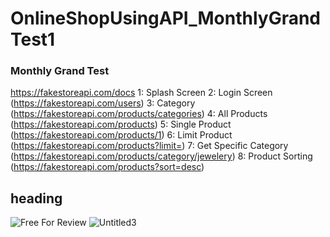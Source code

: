 # OnlineShopUsingAPI_MonthlyGrandTest1
### Monthly Grand Test
https://fakestoreapi.com/docs
1: Splash Screen
2: Login Screen (https://fakestoreapi.com/users)
3: Category (https://fakestoreapi.com/products/categories)
4: All Products (https://fakestoreapi.com/products)
5: Single Product (https://fakestoreapi.com/products/1)
6: Limit Product (https://fakestoreapi.com/products?limit=)
7: Get Specific Category (https://fakestoreapi.com/products/category/jewelery)
8: Product Sorting (https://fakestoreapi.com/products?sort=desc)
## heading
![Free For Review](https://user-images.githubusercontent.com/54198996/146499515-2234498d-fcc7-483d-8388-31246436ee42.png)
![Untitled3](https://user-images.githubusercontent.com/54198996/146499873-6feac2c0-edc4-496f-a602-84359aa20ace.png)
